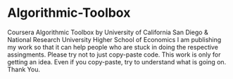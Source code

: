 # Algorithmic-Toolbox
Coursera Algorithmic Toolbox by University of California San Diego &amp; National Research University Higher School of Economics
I am publishing my work so that it can help people who are stuck in doing the respective assingments.
Please try not to just copy-paste code.
This work is only for getting an idea. Even if you copy-paste, try to understand what is going on.
Thank You.
